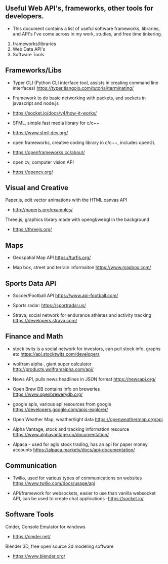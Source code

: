 ## Useful Web API's, frameworks, other tools for developers.

- This document contains a list of useful software frameworks, libraries, and API's I've come across in my work, studies, and free time tinkering. 

1. frameworks/libraries
2. Web Data API's
3. Software Tools



## Frameworks/Libs

* Typer CLI (Python CLI interface tool, assists in creating command line interfaces)
https://typer.tiangolo.com/tutorial/terminating/

- Framework to do basic networking with packets, and sockets in javascript and node.js
- https://socket.io/docs/v4/how-it-works/

- SFML, simple fast media library for c/c++
- https://www.sfml-dev.org/

- open frameworks, creative coding library in c/c++, includes openGL
- https://openframeworks.cc/about/

- open cv, computer vision API
- https://opencv.org/


## Visual and Creative

Paper.js, edit vector animations with the HTML canvas API
- http://paperjs.org/examples/

Three.js, graphics library made with opengl/webgl in the background
- https://threejs.org/


## Maps

- Geospatial Map API
https://turfjs.org/

* Map box, street and terrain informaiton 
https://www.mapbox.com/

## Sports Data API

- Soccer/Football API
https://www.api-football.com/

- Sports radar:
https://sportradar.us/

- Strava, social network for endurance athletes and activity tracking 
https://developers.strava.com/

## Finance and Math

- stock twits is a social network for investors, can pull stock info, graphs etc
https://api.stocktwits.com/developers

- wolfram alpha , giant super calculator
http://products.wolframalpha.com/api/

- News API, pulls news headlines in JSON format 
https://newsapi.org/

- Open Brew DB contains info on breweries 
https://www.openbrewerydb.org/

- google apis, various api resources from google 
https://developers.google.com/apis-explorer/

- Open Weather Map, weather/light data
https://openweathermap.org/api

- Alpha Vantage, stock and tracking information resource 
https://www.alphavantage.co/documentation/

- Alpaca - used for aglo stock trading, has an api for paper money accounts
 https://alpaca.markets/docs/api-documentation/
 
 ## Communication
 
 - Twilio, used for various types of communications on websites 
https://www.twilio.com/docs/usage/api

- API/framework for websockets, easier to use than vanilla websocket API, can be used to create chat applications
-https://socket.io/
 
 
 ## Software Tools
 
 Cmder, Console Emulator for windows
 - https://cmder.net/

Blender 3D, free open source 3d modeling software
- https://www.blender.org/
